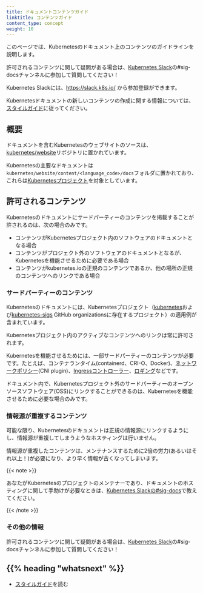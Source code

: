 ```yaml
---
title: ドキュメントコンテンツガイド
linktitle: コンテンツガイド
content_type: concept
weight: 10
---
```


<!-- overview -->

このページでは、Kubernetesのドキュメント上のコンテンツのガイドラインを説明します。

許可されるコンテンツに関して疑問がある場合は、[Kubernetes Slack](https://slack.k8s.io/)の#sig-docsチャンネルに参加して質問してください！

Kubernetes Slackには、<https://slack.k8s.io/> から参加登録ができます。

Kubernetesドキュメントの新しいコンテンツの作成に関する情報については、[スタイルガイド](/docs/contribute/style/style-guide)に従ってください。

<!-- body -->

## 概要

ドキュメントを含むKubernetesのウェブサイトのソースは、[kubernetes/website](https://github.com/kubernetes/website)リポジトリに置かれています。

Kubernetesの主要なドキュメントは`kubernetes/website/content/<language_code>/docs`フォルダに置かれており、これらは[Kubernetesプロジェクト](https://github.com/kubernetes/kubernetes)を対象としています。

## 許可されるコンテンツ

Kubernetesのドキュメントにサードパーティーのコンテンツを掲載することが許されるのは、次の場合のみです。

- コンテンツがKubernetesプロジェクト内のソフトウェアのドキュメントとなる場合
- コンテンツがプロジェクト外のソフトウェアのドキュメントとなるが、Kubernetesを機能させるために必要である場合
-  コンテンツがkubernetes.ioの正規のコンテンツであるか、他の場所の正規のコンテンツへのリンクである場合

### サードパーティーのコンテンツ

Kubernetesのドキュメントには、Kubernetesプロジェクト（[kubernetes](https://github.com/kubernetes)および[kubernetes-sigs](https://github.com/kubernetes-sigs) GitHub organizationsに存在するプロジェクト）の適用例が含まれています。

Kubernetesプロジェクト内のアクティブなコンテンツへのリンクは常に許可されます。

Kubernetesを機能させるためには、一部サードパーティーのコンテンツが必要です。たとえば、コンテナランタイム(containerd、CRI-O、Docker)、[ネットワークポリシー](/docs/concepts/extend-kubernetes/compute-storage-net/network-plugins/)(CNI plugin)、[Ingressコントローラー](/ja/docs/concepts/services-networking/ingress-controllers/)、[ロギング](/docs/concepts/cluster-administration/logging/)などです。

ドキュメント内で、Kubernetesプロジェクト外のサードパーティーのオープンソースソフトウェア(OSS)にリンクすることができるのは、Kubernetesを機能させるために必要な場合のみです。

### 情報源が重複するコンテンツ

可能な限り、Kubernetesのドキュメントは正規の情報源にリンクするようにし、情報源が重複してしまうようなホスティングは行いません。

情報源が重複したコンテンツは、メンテナンスするために2倍の労力(あるいはそれ以上！)が必要になり、より早く情報が古くなってしまいます。

{{< note >}}

あなたがKubernetesのプロジェクトのメンテナーであり、ドキュメントのホスティングに関して手助けが必要なときは、[Kubernetes Slackの#sig-docs](https://kubernetes.slack.com/messages/C1J0BPD2M/)で教えてください。

{{< /note >}}

### その他の情報

許可されるコンテンツに関して疑問がある場合は、[Kubernetes Slack](https://slack.k8s.io/)の#sig-docsチャンネルに参加して質問してください！

## {{% heading "whatsnext" %}}

* [スタイルガイド](/docs/contribute/style/style-guide)を読む
